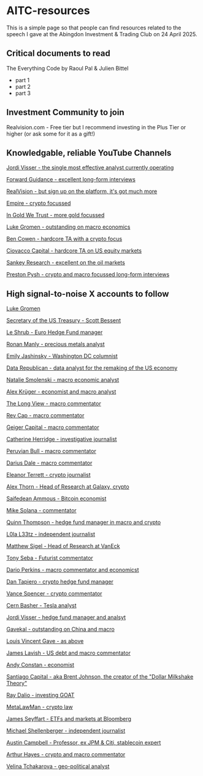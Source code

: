 # AITC-resources

This is a simple page so that people can find resources related to the speech I gave at the Abingdon Investment & Trading Club on 24 April 2025.

## Critical documents to read

The Everything Code by Raoul Pal & Julien Bittel
- part 1
- part 2
- part 3

## Investment Community to join

Realvision.com - Free tier but I recommend investing in the Plus Tier or higher (or ask some for it as a gift!)

## Knowledgable, reliable YouTube Channels

[Jordi Visser - the single most effective analyst currently operating](https://www.youtube.com/@JordiVisserLabs)  

[Forward Guidance - excellent long-form interviews](https://www.youtube.com/@ForwardGuidanceBW)  

[RealVision - but sign up on the platform, it's got much more](https://www.youtube.com/@RealVisionFinance)  

[Empire - crypto focussed](https://www.youtube.com/@empirepod)  

[In Gold We Trust - more gold focussed](https://www.youtube.com/@ingoldwetrustEN)  

[Luke Gromen - outstanding on macro economics](https://www.youtube.com/@LukeGromenFFTTLLC)  

[Ben Cowen - hardcore TA with a crypto focus](https://www.youtube.com/@intothecryptoverse)  

[Ciovacco Capital - hardcore TA on US equity markets](https://www.youtube.com/@CiovaccoCapital)  

[Sankey Research - excellent on the oil markets](https://www.youtube.com/@sankeyresearch)  

[Preston Pysh - crypto and macro focussed long-form interviews](https://www.youtube.com/@PrestonPysh)  

## High signal-to-noise X accounts to follow

[Luke Gromen](https://x.com/LukeGromen)  

[Secretary of the US Treasury - Scott Bessent](https://x.com/SecScottBessent)  

[Le Shrub - Euro Hedge Fund manager](https://x.com/agnostoxxx)  

[Ronan Manly - precious metals analyst](https://x.com/BullionBrief)  

[Emily Jashinsky - Washington DC columnist](https://x.com/emilyjashinsky)  

[Data Republican - data analyst for the remaking of the US economy](https://x.com/DataRepublican)  

[Natalie Smolenski - macro economic analyst](https://x.com/NSmolenski)  

[Alex Krüger - economist and macro analyst](https://x.com/krugermacro)  

[The Long View - macro commentator](https://x.com/HayekAndKeynes)  

[Rev Cap - macro commentator](https://x.com/rev_cap)  

[Geiger Capital - macro commentator](https://x.com/Geiger_Capital)  

[Catherine Herridge - investigative journalist](https://x.com/C__Herridge)  

[Peruvian Bull - macro commentator](https://x.com/peruvian_bull)  

[Darius Dale - macro commentator](https://x.com/DariusDale42)  

[Eleanor Terrett - crypto journalist](https://x.com/EleanorTerrett)  

[Alex Thorn - Head of Research at Galaxy, crypto](https://x.com/intangiblecoins)  

[Saifedean Ammous - Bitcoin economist](https://x.com/saifedean)  

[Mike Solana - commentator](https://x.com/micsolana)  

[Quinn Thompson - hedge fund manager in macro and crypto](https://x.com/qthomp)  

[L0la L33tz - independent journalist](https://x.com/L0laL33tz)  

[Matthew Sigel - Head of Research at VanEck](https://x.com/matthew_sigel)  

[Tony Seba - Futurist commentator](https://x.com/tonyseba)  

[Dario Perkins - macro commentator and economicst](https://x.com/darioperkins)  

[Dan Tapiero - crypto hedge fund manager](https://x.com/DTAPCAP)  

[Vance Spencer - crypto commentator](https://x.com/pythianism)  

[Cern Basher - Tesla analyst](https://x.com/CernBasher)  

[Jordi Visser - hedge fund manager and analsyt](https://x.com/jvisserlabs)  

[Gavekal - outstanding on China and macro](https://x.com/Gavekal)  

[Louis Vincent Gave - as above](https://x.com/gave_vincent)  

[James Lavish - US debt and macro commentator](https://x.com/jameslavish)  

[Andy Constan - economist](https://x.com/dampedspring)  

[Santiago Capital - aka Brent Johnson, the creator of the "Dollar Milkshake Theory"](https://x.com/SantiagoAuFund)  

[Ray Dalio - investing GOAT](https://x.com/RayDalio)  

[MetaLawMan - crypto law](https://x.com/MetaLawMan)  

[James Seyffart - ETFs and markets at Bloomberg](https://x.com/JSeyff)  

[Michael Shellenberger - independent journalist](https://x.com/shellenberger)  

[Austin Campbell - Professor, ex JPM & Citi, stablecoin expert](https://x.com/CampbellJAustin)  

[Arthur Hayes - crypto and macro commentator](https://x.com/CryptoHayes)  

[Velina Tchakarova - geo-political analyst](https://x.com/vtchakarova)  

